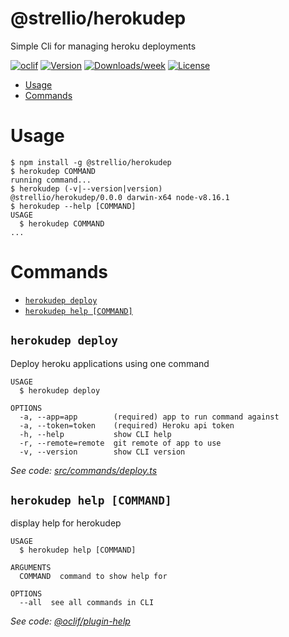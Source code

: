 @strellio/herokudep
====================

Simple Cli for managing heroku deployments

[![oclif](https://img.shields.io/badge/cli-oclif-brightgreen.svg)](https://oclif.io)
[![Version](https://img.shields.io/npm/v/@strellio/herokudep.svg)](https://npmjs.org/package/@strellio/herokudep)
[![Downloads/week](https://img.shields.io/npm/dw/@strellio/herokudep.svg)](https://npmjs.org/package/@strellio/herokudep)
[![License](https://img.shields.io/npm/l/@strellio/herokudep.svg)](https://github.com/banphlet/herokudep/blob/master/package.json)

<!-- toc -->
* [Usage](#usage)
* [Commands](#commands)
<!-- tocstop -->
# Usage
<!-- usage -->
```sh-session
$ npm install -g @strellio/herokudep
$ herokudep COMMAND
running command...
$ herokudep (-v|--version|version)
@strellio/herokudep/0.0.0 darwin-x64 node-v8.16.1
$ herokudep --help [COMMAND]
USAGE
  $ herokudep COMMAND
...
```
<!-- usagestop -->
# Commands
<!-- commands -->
* [`herokudep deploy`](#herokudep-deploy)
* [`herokudep help [COMMAND]`](#herokudep-help-command)

## `herokudep deploy`

Deploy heroku applications using one command

```
USAGE
  $ herokudep deploy

OPTIONS
  -a, --app=app        (required) app to run command against
  -a, --token=token    (required) Heroku api token
  -h, --help           show CLI help
  -r, --remote=remote  git remote of app to use
  -v, --version        show CLI version
```

_See code: [src/commands/deploy.ts](https://github.com/banphlet/heroku-dep/blob/v0.0.0/src/commands/deploy.ts)_

## `herokudep help [COMMAND]`

display help for herokudep

```
USAGE
  $ herokudep help [COMMAND]

ARGUMENTS
  COMMAND  command to show help for

OPTIONS
  --all  see all commands in CLI
```

_See code: [@oclif/plugin-help](https://github.com/oclif/plugin-help/blob/v2.2.1/src/commands/help.ts)_
<!-- commandsstop -->
